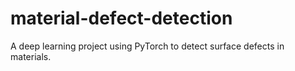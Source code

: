 # material-defect-detection
A deep learning project using PyTorch to detect surface defects in materials.
